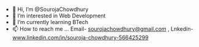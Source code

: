 - 👋 Hi, I’m @SourojaChowdhury
- 👀 I’m interested in Web Development
- 🌱 I’m currently learning BTech
- 📫 How to reach me ... Email- sourojachowdhury@gmail.com , Lnkedin- www.linkedin.com/in/souroja-chowdhury-566425299

<!---
SourojaChowdhury/SourojaChowdhury is a ✨ special ✨ repository because its `README.md` (this file) appears on your GitHub profile.
You can click the Preview link to take a look at your changes.
--->
